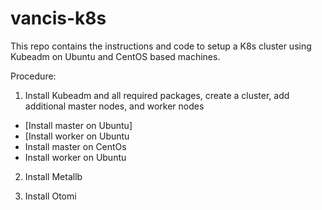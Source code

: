 # vancis-k8s
This repo contains the instructions and code to setup a K8s cluster using Kubeadm on Ubuntu and CentOS based machines.

Procedure:

1. Install Kubeadm and all required packages, create a cluster, add additional master nodes, and worker nodes

- [Install master on Ubuntu]
- [Install worker on Ubuntu
- Install master on CentOs
- Install worker on Ubuntu

2. Install Metallb
   
3.  Install Otomi

